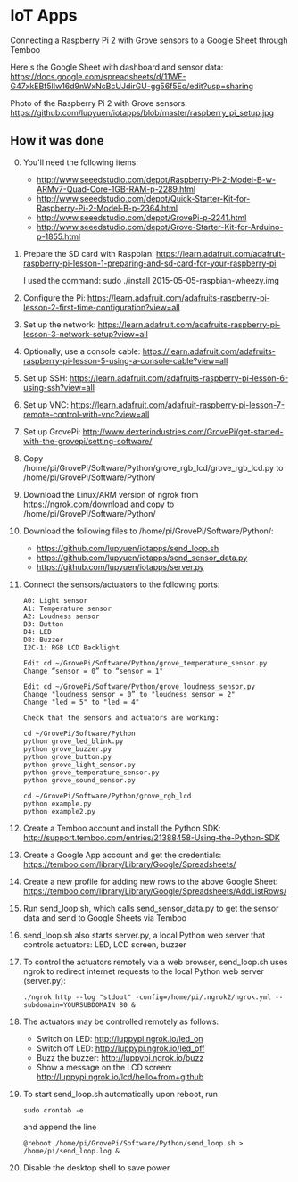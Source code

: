 # IoT Apps
Connecting a Raspberry Pi 2 with Grove sensors to a Google Sheet through Temboo

Here's the Google Sheet with dashboard and sensor data: https://docs.google.com/spreadsheets/d/11WF-G47xkEBf5lIw16d9nWxNcBcUJdirGU-gg56f5Eo/edit?usp=sharing 

Photo of the Raspberry Pi 2 with Grove sensors: https://github.com/lupyuen/iotapps/blob/master/raspberry_pi_setup.jpg

## How it was done

0. You'll need the following items:
    - http://www.seeedstudio.com/depot/Raspberry-Pi-2-Model-B-w-ARMv7-Quad-Core-1GB-RAM-p-2289.html
    - http://www.seeedstudio.com/depot/Quick-Starter-Kit-for-Raspberry-Pi-2-Model-B-p-2364.html
    - http://www.seeedstudio.com/depot/GrovePi-p-2241.html
    - http://www.seeedstudio.com/depot/Grove-Starter-Kit-for-Arduino-p-1855.html

0. Prepare the SD card with Raspbian:
https://learn.adafruit.com/adafruit-raspberry-pi-lesson-1-preparing-and-sd-card-for-your-raspberry-pi  

    I used the command: sudo ./install 2015-05-05-raspbian-wheezy.img 

0. Configure the Pi:
https://learn.adafruit.com/adafruits-raspberry-pi-lesson-2-first-time-configuration?view=all

0. Set up the network:
https://learn.adafruit.com/adafruits-raspberry-pi-lesson-3-network-setup?view=all

0. Optionally, use a console cable:
https://learn.adafruit.com/adafruits-raspberry-pi-lesson-5-using-a-console-cable?view=all

0. Set up SSH:
https://learn.adafruit.com/adafruits-raspberry-pi-lesson-6-using-ssh?view=all

0. Set up VNC:
https://learn.adafruit.com/adafruit-raspberry-pi-lesson-7-remote-control-with-vnc?view=all

0. Set up GrovePi: 
http://www.dexterindustries.com/GrovePi/get-started-with-the-grovepi/setting-software/

0. Copy /home/pi/GrovePi/Software/Python/grove_rgb_lcd/grove_rgb_lcd.py to /home/pi/GrovePi/Software/Python/

0. Download the Linux/ARM version of ngrok from https://ngrok.com/download and copy to /home/pi/GrovePi/Software/Python/

0. Download the following files to /home/pi/GrovePi/Software/Python/:
    - https://github.com/lupyuen/iotapps/send_loop.sh
    - https://github.com/lupyuen/iotapps/send_sensor_data.py
    - https://github.com/lupyuen/iotapps/server.py

0. Connect the sensors/actuators to the following ports:
    ```
    A0: Light sensor
    A1: Temperature sensor
    A2: Loudness sensor
    D3: Button
    D4: LED
    D8: Buzzer
    I2C-1: RGB LCD Backlight

    Edit cd ~/GrovePi/Software/Python/grove_temperature_sensor.py
    Change “sensor = 0” to “sensor = 1"
    
    Edit cd ~/GrovePi/Software/Python/grove_loudness_sensor.py
    Change "loudness_sensor = 0” to "loudness_sensor = 2"
    Change "led = 5" to "led = 4"
    
    Check that the sensors and actuators are working:
    
    cd ~/GrovePi/Software/Python
    python grove_led_blink.py 
    python grove_buzzer.py
    python grove_button.py 
    python grove_light_sensor.py 
    python grove_temperature_sensor.py 
    python grove_sound_sensor.py 
    
    cd ~/GrovePi/Software/Python/grove_rgb_lcd
    python example.py 
    python example2.py 
    ```
0. Create a Temboo account and install the Python SDK:
http://support.temboo.com/entries/21388458-Using-the-Python-SDK

0. Create a Google App account and get the credentials:
https://temboo.com/library/Library/Google/Spreadsheets/

0. Create a new profile for adding new rows to the above Google Sheet:
https://temboo.com/library/Library/Google/Spreadsheets/AddListRows/

0. Run send_loop.sh, which calls send_sensor_data.py to get the sensor data and send to Google Sheets via Temboo

0. send_loop.sh also starts server.py, a local Python web server that controls actuators: LED, LCD screen, buzzer

0. To control the actuators remotely via a web browser, send_loop.sh uses ngrok to redirect internet requests to the local Python web server (server.py):
    ```
    ./ngrok http --log "stdout" -config=/home/pi/.ngrok2/ngrok.yml --subdomain=YOURSUBDOMAIN 80 &
    ```

0. The actuators may be controlled remotely as follows:
    - Switch on LED:	http://luppypi.ngrok.io/led_on
    - Switch off LED:	http://luppypi.ngrok.io/led_off
    - Buzz the buzzer:	http://luppypi.ngrok.io/buzz
    - Show a message on the LCD screen:	http://luppypi.ngrok.io/lcd/hello+from+github

0. To start send_loop.sh automatically upon reboot, run
    ```
    sudo crontab -e
    ```
    and append the line
    ```
    @reboot /home/pi/GrovePi/Software/Python/send_loop.sh > /home/pi/send_loop.log &
    ```

0. Disable the desktop shell to save power

